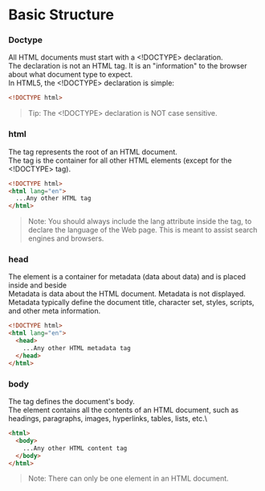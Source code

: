 # Basic Structure

### Doctype

All HTML documents must start with a <!DOCTYPE> declaration. \
The declaration is not an HTML tag. It is an "information" to the browser about what document type to expect. \
In HTML5, the <!DOCTYPE> declaration is simple:

```html
<!DOCTYPE html>
```

> Tip: The <!DOCTYPE> declaration is NOT case sensitive.

### html

The <html> tag represents the root of an HTML document. \
The <html> tag is the container for all other HTML elements (except for the <!DOCTYPE> tag).

```html
<!DOCTYPE html>
<html lang="en">
  ...Any other HTML tag
</html>
```

> Note: You should always include the lang attribute inside the <html> tag, to declare the language of the Web page. This is meant to assist search engines and browsers.

### head

The <head> element is a container for metadata (data about data) and is placed inside <html> and beside <body> \
Metadata is data about the HTML document. Metadata is not displayed. \
Metadata typically define the document title, character set, styles, scripts, and other meta information.

```html
<!DOCTYPE html>
<html lang="en">
  <head>
    ...Any other HTML metadata tag
  </head>
</html>
```

### body

The <body> tag defines the document's body. \
The <body> element contains all the contents of an HTML document, such as headings, paragraphs, images, hyperlinks, tables, lists, etc.\

```html
<html>
  <body>
    ...Any other HTML content tag
  </body>
</html>
```

> Note: There can only be one <body> element in an HTML document.
